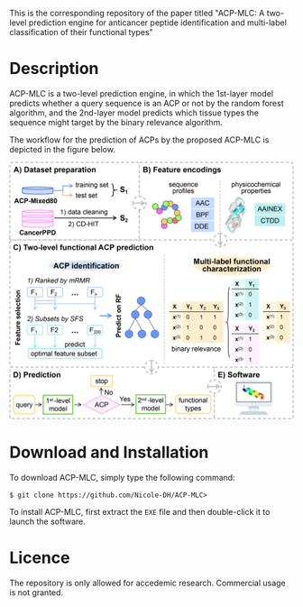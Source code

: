 This is the corresponding repository of the paper titled "ACP-MLC: A two-level prediction engine for anticancer peptide identification and multi-label classification of their functional types"
# Description
ACP-MLC is a two-level prediction engine, in which the 1st-layer model predicts whether a query sequence is an ACP or not by the random forest algorithm, and the 2nd-layer model predicts which tissue types the sequence might target by the binary relevance algorithm.  
  
The workflow for the prediction of ACPs by the proposed ACP-MLC is depicted in the figure below.  
  
![Alt text](https://github.com/Nicole-DH/ACP-MLC/blob/main/img/workflow.png)
# Download and Installation
To download ACP-MLC, simply type the following command:  
```
$ git clone https://github.com/Nicole-DH/ACP-MLC>
```  

To install ACP-MLC, first extract the `EXE` file and then double-click it to launch the software.
# Licence
The repository is only allowed for accedemic research. Commercial usage is not granted.
